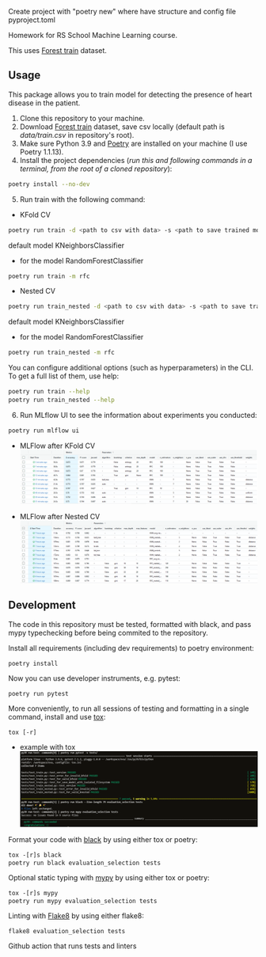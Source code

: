 Create project with "poetry new" where have structure and config file pyproject.toml

Homework for RS School Machine Learning course.

This uses [Forest train](https://www.kaggle.com/competitions/forest-cover-type-prediction) dataset.

## Usage
This package allows you to train model for detecting the presence of heart disease in the patient.
1. Clone this repository to your machine.
2. Download [Forest train](https://www.kaggle.com/competitions/forest-cover-type-prediction) dataset, save csv locally (default path is *data/train.csv* in repository's root).
3. Make sure Python 3.9 and [Poetry](https://python-poetry.org/docs/) are installed on your machine (I use Poetry 1.1.13).
4. Install the project dependencies (*run this and following commands in a terminal, from the root of a cloned repository*):
```sh
poetry install --no-dev
```
5. Run train with the following command:
- KFold CV
```sh
poetry run train -d <path to csv with data> -s <path to save trained model>
```
default model KNeighborsClassifier  
- for the model RandomForestClassifier
```sh
poetry run train -m rfc
```

- Nested CV
```sh
poetry run train_nested -d <path to csv with data> -s <path to save trained model>
```
default model KNeighborsClassifier  
- for the model RandomForestClassifier
```sh
poetry run train_nested -m rfc
```

You can configure additional options (such as hyperparameters) in the CLI. To get a full list of them, use help:
```sh
poetry run train --help
poetry run train_nested --help
```
6. Run MLflow UI to see the information about experiments you conducted:
```sh
poetry run mlflow ui
```
- MLFlow after KFold CV
![MLFlow experiments example](./MLFlow.png)

- MLFlow after Nested CV
![MLFlow experiments example](./MLFlow_NestedCV.png)

## Development

The code in this repository must be tested, formatted with black, and pass mypy typechecking before being commited to the repository.

Install all requirements (including dev requirements) to poetry environment:
```
poetry install
```
Now you can use developer instruments, e.g. pytest:
```
poetry run pytest
```
More conveniently, to run all sessions of testing and formatting in a single command, install and use [tox](https://tox.wiki/en/latest/index.html): 
```
tox [-r]
```
- example with tox
![Tox example](./Tox.png)


Format your code with [black](https://github.com/psf/black) by using either tox or poetry:
```
tox -[r]s black
poetry run black evaluation_selection tests
```
Optional static typing with [mypy](http://mypy.readthedocs.io/en/latest/getting_started.html) by using either tox or poetry:
```
tox -[r]s mypy
poetry run mypy evaluation_selection tests
```

Linting with [Flake8](https://flake8.pycqa.org/en/latest/) by using either flake8:
```
flake8 evaluation_selection tests
```

Github action that runs tests and linters

